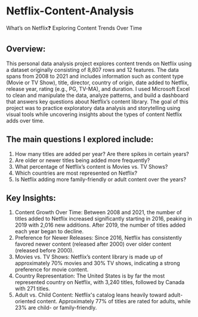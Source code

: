 # Netflix-Content-Analysis

What’s on Netflix❓ Exploring Content Trends Over Time

## Overview:
This personal data analysis project explores content trends on Netflix using a dataset originally consisting of 8,807 rows and 12 features. The data spans from 2008 to 2021 and includes information such as content type (Movie or TV Show), title, director, country of origin, date added to Netflix, release year, rating (e.g., PG, TV-MA), and duration.
I used Microsoft Excel to clean and manipulate the data, analyze patterns, and build a dashboard that answers key questions about Netflix’s content library. The goal of this project was to practice exploratory data analysis and storytelling using visual tools while uncovering insights about the types of content Netflix adds over time.


## The main questions I explored include:
1.	How many titles are added per year? Are there spikes in certain years?
2.	Are older or newer titles being added more frequently?
3.	What percentage of Netflix’s content is Movies vs. TV Shows?
4.	Which countries are most represented on Netflix?
5.	Is Netflix adding more family-friendly or adult content over the years?


## Key Insights:
1.	Content Growth Over Time:
Between 2008 and 2021, the number of titles added to Netflix increased significantly starting in 2016, peaking in 2019 with 2,016 new additions. After 2019, the number of titles added each year began to decline.
2.	Preference for Newer Releases:
Since 2016, Netflix has consistently favored newer content (released after 2000) over older content (released before 2000).
3.	Movies vs. TV Shows:
Netflix’s content library is made up of approximately 70% movies and 30% TV shows, indicating a strong preference for movie content.
4.	Country Representation:
The United States is by far the most represented country on Netflix, with 3,240 titles, followed by Canada with 271 titles.
5.	Adult vs. Child Content:
Netflix's catalog leans heavily toward adult-oriented content. Approximately 77% of titles are rated for adults, while 23% are child- or family-friendly.

